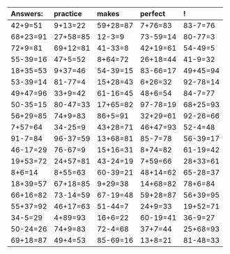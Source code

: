 | Answers: | practice | makes | perfect | ! |
| :--- | :--- | :--- | :--- | :--- |
| 42+9=51 | 9+13=22 | 59+28=87 | 7+76=83 | 83-7=76 | 
| 68+23=91 | 27+58=85 | 12-3=9 | 73-59=14 | 80-77=3 | 
| 72+9=81 | 69+12=81 | 41-33=8 | 42+19=61 | 54-49=5 | 
| 55-39=16 | 47+5=52 | 8+64=72 | 26+18=44 | 41-9=32 | 
| 18+35=53 | 9+37=46 | 54-39=15 | 83-66=17 | 49+45=94 | 
| 53-39=14 | 81-77=4 | 15+28=43 | 6+26=32 | 92-78=14 | 
| 49+47=96 | 33+9=42 | 61-16=45 | 48+6=54 | 84-7=77 | 
| 50-35=15 | 80-47=33 | 17+65=82 | 97-78=19 | 68+25=93 | 
| 56+29=85 | 74+9=83 | 86+5=91 | 32+29=61 | 92-26=66 | 
| 7+57=64 | 34-25=9 | 43+28=71 | 46+47=93 | 52-4=48 | 
| 91-7=84 | 96-37=59 | 13+68=81 | 85-7=78 | 56-39=17 | 
| 46-17=29 | 76-67=9 | 15+16=31 | 8+74=82 | 61-19=42 | 
| 19+53=72 | 24+57=81 | 43-24=19 | 7+59=66 | 28+33=61 | 
| 8+6=14 | 8+55=63 | 60-39=21 | 48+14=62 | 65-28=37 | 
| 18+39=57 | 67+18=85 | 9+29=38 | 14+68=82 | 78+6=84 | 
| 66+16=82 | 73-14=59 | 67-19=48 | 59+28=87 | 56+39=95 | 
| 55+37=92 | 46+17=63 | 51-44=7 | 24+9=33 | 19+52=71 | 
| 34-5=29 | 4+89=93 | 16+6=22 | 60-19=41 | 36-9=27 | 
| 50-24=26 | 74+9=83 | 72-4=68 | 37+7=44 | 25+68=93 | 
| 69+18=87 | 49+4=53 | 85-69=16 | 13+8=21 | 81-48=33 | 
